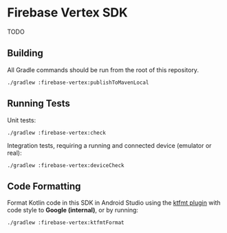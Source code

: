 # Firebase Vertex SDK

TODO

## Building

All Gradle commands should be run from the root of this repository.

`./gradlew :firebase-vertex:publishToMavenLocal`

## Running Tests

Unit tests:

`./gradlew :firebase-vertex:check`

Integration tests, requiring a running and connected device (emulator or real):

`./gradlew :firebase-vertex:deviceCheck`

## Code Formatting

Format Kotlin code in this SDK in Android Studio using
the [ktfmt plugin](https://plugins.jetbrains.com/plugin/14912-ktfmt) with code style to
**Google (internal)**, or by running:

`./gradlew :firebase-vertex:ktfmtFormat`
